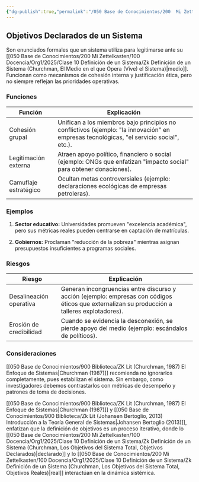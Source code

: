 ```yaml
---
{"dg-publish":true,"permalink":"/050 Base de Conocimientos/200  Mi Zettelkasten/100 Docencia/Org1/2025/Clase 10 Definición de un Sistema/Zk Definición de un Sistema (Churchman, Los Objetivos del Sistema Total, Objetivos Declarados)/","tags":["digitalGarden","churchman"]}
---
```


## Objetivos Declarados de un Sistema

Son enunciados formales que un sistema utiliza para legitimarse ante su [[050 Base de Conocimientos/200  Mi Zettelkasten/100 Docencia/Org1/2025/Clase 10 Definición de un Sistema/Zk Definición de un Sistema (Churchman, El Medio en el que Opera (Vive) el Sistema)\|medio]]. Funcionan como mecanismos de cohesión interna y justificación ética, pero no siempre reflejan las prioridades operativas.

### Funciones

| Función               | Explicación                                                                                                                              |
| --------------------- | ---------------------------------------------------------------------------------------------------------------------------------------- |
| Cohesión grupal       | Unifican a los miembros bajo principios no conflictivos (ejemplo: "la innovación" en empresas tecnológicas, "el servicio social", etc.). |
| Legitimación externa  | Atraen apoyo político, financiero o social (ejemplo: ONGs que enfatizan "impacto social" para obtener donaciones).                       |
| Camuflaje estratégico | Ocultan metas controversiales (ejemplo: declaraciones ecológicas de empresas petroleras).                                                |

### Ejemplos

1. **Sector educativo:** Universidades promueven "excelencia académica", pero sus métricas reales pueden centrarse en captación de matrículas.

2. **Gobiernos:** Proclaman "reducción de la pobreza" mientras asignan presupuestos insuficientes a programas sociales.

### Riesgos

| Riesgo                  | Explicación                                                                                                                                   |
| ----------------------- | --------------------------------------------------------------------------------------------------------------------------------------------- |
| Desalineación operativa | Generan incongruencias entre discurso y acción (ejemplo: empresas con códigos éticos que externalizan su producción a talleres explotadores). |
| Erosión de credibilidad | Cuando se evidencia la desconexión, se pierde apoyo del medio (ejemplo: escándalos de políticos).                                             |

### Consideraciones

[[050 Base de Conocimientos/900 Biblioteca/ZK Lit (Churchman, 1987) El Enfoque de Sistemas\|Churchman (1987)]] recomienda no ignorarlos completamente, pues estabilizan el sistema. Sin embargo, como investigadores debemos contrastarlos con métricas de desempeño y patrones de toma de decisiones.

[[050 Base de Conocimientos/900 Biblioteca/ZK Lit (Churchman, 1987) El Enfoque de Sistemas\|Churchman (1987)]] y [[050 Base de Conocimientos/900 Biblioteca/Zk Lit (Johansen Bertoglio, 2013) Introducción a la Teoría General de Sistemas\|Johansen Bertoglio (2013)]], enfatizan que la definición de objetivos es un proceso iterativo, donde lo [[050 Base de Conocimientos/200  Mi Zettelkasten/100 Docencia/Org1/2025/Clase 10 Definición de un Sistema/Zk Definición de un Sistema (Churchman, Los Objetivos del Sistema Total, Objetivos Declarados)\|declarado]] y lo [[050 Base de Conocimientos/200  Mi Zettelkasten/100 Docencia/Org1/2025/Clase 10 Definición de un Sistema/Zk Definición de un Sistema (Churchman, Los Objetivos del Sistema Total, Objetivos Reales)\|real]] interactúan en la dinámica sistémica.
